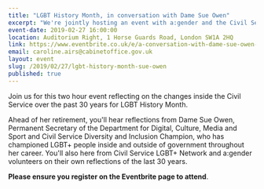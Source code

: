 ```yaml
---
title: "LGBT History Month, in conversation with Dame Sue Owen"
excerpt: "We're jointly hosting an event with a:gender and the Civil Service Diversity and Inclusion Team to mark LGBT History Month"
event-date: 2019-02-27 16:00:00
location: Auditorium Right, 1 Horse Guards Road, London SW1A 2HQ
link: https://www.eventbrite.co.uk/e/a-conversation-with-dame-sue-owen-dcb-tickets-55335085731
email: caroline.airs@cabinetoffice.gov.uk
layout: event
slug: /2019/02/27/lgbt-history-month-sue-owen
published: true
---
```


Join us for this two hour event reflecting on the changes inside the Civil Service over the past 30 years for LGBT History Month.

Ahead of her retirement, you'll hear reflections from Dame Sue Owen, Permanent Secretary of the Department for Digital, Culture, Media and Sport and Civil Service Diversity and Inclusion Champion, who has championed LGBT+ people inside and outside of government throughout her career. You'll also here from Civil Service LGBT+ Network and a:gender volunteers on their own reflections of the last 30 years.

**Please ensure you register on the Eventbrite page to attend**.
